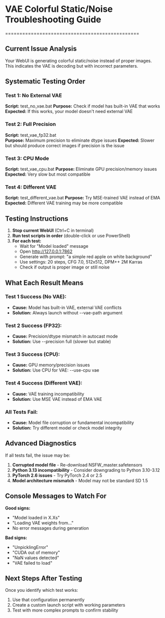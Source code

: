 # VAE Colorful Static/Noise Troubleshooting Guide
===============================================

## Current Issue Analysis
Your WebUI is generating colorful static/noise instead of proper images.
This indicates the VAE is decoding but with incorrect parameters.

## Systematic Testing Order

### Test 1: No External VAE
**Script:** test_no_vae.bat
**Purpose:** Check if model has built-in VAE that works
**Expected:** If this works, your model doesn't need external VAE

### Test 2: Full Precision
**Script:** test_vae_fp32.bat  
**Purpose:** Maximum precision to eliminate dtype issues
**Expected:** Slower but should produce correct images if precision is the issue

### Test 3: CPU Mode
**Script:** test_vae_cpu.bat
**Purpose:** Eliminate GPU precision/memory issues
**Expected:** Very slow but most compatible

### Test 4: Different VAE
**Script:** test_different_vae.bat
**Purpose:** Try MSE-trained VAE instead of EMA
**Expected:** Different VAE training may be more compatible

## Testing Instructions

1. **Stop current WebUI** (Ctrl+C in terminal)
2. **Run test scripts in order** (double-click or use PowerShell)
3. **For each test:**
   - Wait for "Model loaded" message
   - Open http://127.0.0.1:7862
   - Generate with prompt: "a simple red apple on white background"
   - Use settings: 20 steps, CFG 7.0, 512x512, DPM++ 2M Karras
   - Check if output is proper image or still noise

## What Each Result Means

### Test 1 Success (No VAE):
- **Cause:** Model has built-in VAE, external VAE conflicts
- **Solution:** Always launch without --vae-path argument

### Test 2 Success (FP32):
- **Cause:** Precision/dtype mismatch in autocast mode
- **Solution:** Use --precision full (slower but stable)

### Test 3 Success (CPU):
- **Cause:** GPU memory/precision issues
- **Solution:** Use CPU for VAE: --use-cpu vae

### Test 4 Success (Different VAE):
- **Cause:** VAE training incompatibility
- **Solution:** Use MSE VAE instead of EMA VAE

### All Tests Fail:
- **Cause:** Model file corruption or fundamental incompatibility
- **Solution:** Try different model or check model integrity

## Advanced Diagnostics

If all tests fail, the issue may be:
1. **Corrupted model file** - Re-download NSFW_master.safetensors
2. **Python 3.13 incompatibility** - Consider downgrading to Python 3.10-3.12
3. **PyTorch 2.6 issues** - Try PyTorch 2.4 or 2.5
4. **Model architecture mismatch** - Model may not be standard SD 1.5

## Console Messages to Watch For

**Good signs:**
- "Model loaded in X.Xs"
- "Loading VAE weights from..."
- No error messages during generation

**Bad signs:**
- "UnpicklingError"
- "CUDA out of memory"
- "NaN values detected"
- "VAE failed to load"

## Next Steps After Testing

Once you identify which test works:
1. Use that configuration permanently
2. Create a custom launch script with working parameters
3. Test with more complex prompts to confirm stability
